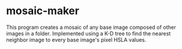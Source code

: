 # mosaic-maker
This program creates a mosaic of any base image composed of other images in a folder. Implemented using a K-D tree to find the nearest neighbor image to every base image's pixel HSLA values.
